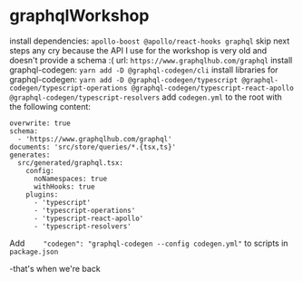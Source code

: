 # graphqlWorkshop
install dependencies: ```apollo-boost @apollo/react-hooks graphql```
skip next steps any cry because the API I use for the workshop is very old and doesn't provide a schema :(
url: ```https://www.graphqlhub.com/graphql```
install graphql-codegen: ```yarn add -D @graphql-codegen/cli```
install libraries for graphql-codegen: ```yarn add -D @graphql-codegen/typescript @graphql-codegen/typescript-operations @graphql-codegen/typescript-react-apollo @graphql-codegen/typescript-resolvers```
add ```codegen.yml``` to the root with the following content:
```
overwrite: true
schema:
  - 'https://www.graphqlhub.com/graphql'
documents: 'src/store/queries/*.{tsx,ts}'
generates:
  src/generated/graphql.tsx:
    config:
      noNamespaces: true
      withHooks: true
    plugins:
      - 'typescript'
      - 'typescript-operations'
      - 'typescript-react-apollo'
      - 'typescript-resolvers'
```

Add ```    "codegen": "graphql-codegen --config codegen.yml"``` to scripts in ```package.json```

-that's when we're back
